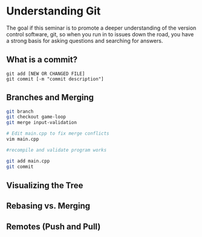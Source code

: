 # Understanding Git

The goal if this seminar is to promote a deeper understanding of the version
control software, git, so when you run in to issues down the road, you have a
strong basis for asking questions and searching for answers. 

## What is a commit?

```
git add [NEW OR CHANGED FILE]
git commit [-m "commit description"]
```

## Branches and Merging

```bash
git branch
git checkout game-loop
git merge input-validation

# Edit main.cpp to fix merge conflicts
vim main.cpp

#recompile and validate program works

git add main.cpp
git commit
```



## Visualizing the Tree

## Rebasing vs. Merging

## Remotes (Push and Pull)

